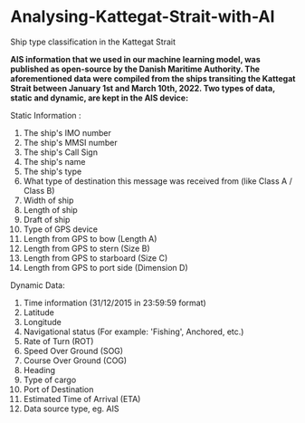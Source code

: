 # Analysing-Kattegat-Strait-with-AI
Ship type classification in the Kattegat Strait

**AIS information that we used in our machine learning model, was published as open-source by the Danish Maritime Authority. The aforementioned data were compiled from the ships transiting the Kattegat Strait between January 1st and March 10th, 2022.
Two types of data, static and dynamic, are kept in the AIS device:**

Static Information :
1. The ship's IMO number
2. The ship's MMSI number
3. The ship's Call Sign
4. The ship's name
5. The ship's type
6. What type of destination this message was received from (like Class A / Class B)
7. Width of ship
8. Length of ship
9. Draft of ship
10. Type of GPS device 
11. Length from GPS to bow (Length A)
12. Length from GPS to stern (Size B)
13. Length from GPS to starboard (Size C)
14. Length from GPS to port side (Dimension D) 

Dynamic Data:
1. Time information (31/12/2015 in 23:59:59 format)
2. Latitude
3. Longitude
4. Navigational status (For example: 'Fishing', Anchored, etc.)
5. Rate of Turn (ROT)
6. Speed Over Ground (SOG)
7. Course Over Ground (COG)
8. Heading
9. Type of cargo
10. Port of Destination
11. Estimated Time of Arrival (ETA)
12. Data source type, eg. AIS 

